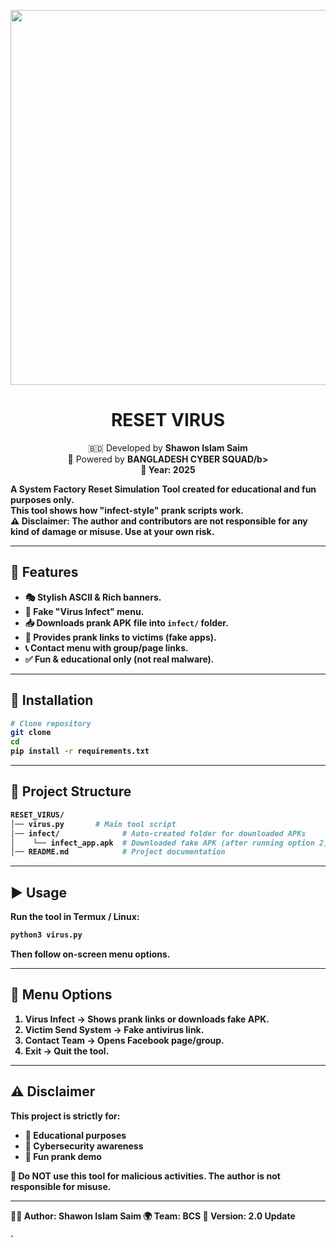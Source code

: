 <p align="center">
  <img src="https://i.postimg.cc/4xZNqBMK/Reset_virus_logo.jpg" width="600"/>
</p>

<h1 align="center">RESET VIRUS</h1>
<p align="center">
  🇧🇩 Developed by <b>Shawon Islam Saim</b><br>
  🚀 Powered by <b>BANGLADESH CYBER SQUAD/b><br>
  📆 Year: 2025
</p>

A **System Factory Reset Simulation Tool** created for **educational and fun purposes only**.  
This tool shows how "infect-style" prank scripts work.  
⚠️ **Disclaimer:** The author and contributors are **not responsible for any kind of damage or misuse**. Use at your own risk.

---

## 📌 Features
- 🎭 Stylish ASCII & Rich banners.
- 🦠 Fake "Virus Infect" menu.
- 📥 Downloads prank APK file into `infect/` folder.
- 🔗 Provides prank links to victims (fake apps).
- 📞 Contact menu with group/page links.
- ✅ Fun & educational only (not real malware).

---

## 🚀 Installation

```bash
# Clone repository
git clone 
cd 
pip install -r requirements.txt
````

---

## 📂 Project Structure

```bash
RESET_VIRUS/
│── virus.py       # Main tool script
│── infect/              # Auto-created folder for downloaded APKs
│    └── infect_app.apk  # Downloaded fake APK (after running option 2)
│── README.md            # Project documentation
```

---

## ▶️ Usage

Run the tool in **Termux / Linux**:

```bash
python3 virus.py
```

Then follow on-screen menu options.

---

## 📸 Menu Options

1. **Virus Infect** → Shows prank links or downloads fake APK.
2. **Victim Send System** → Fake antivirus link.
3. **Contact Team** → Opens Facebook page/group.
4. **Exit** → Quit the tool.

---

## ⚠️ Disclaimer

This project is strictly for:

* 🔹 **Educational purposes**
* 🔹 **Cybersecurity awareness**
* 🔹 **Fun prank demo**

🚫 Do **NOT** use this tool for malicious activities.
The author is **not responsible** for misuse.

---

👨‍💻 **Author:** Shawon Islam Saim
🌍 **Team:** BCS
📌 **Version:** 2.0 Update

`
